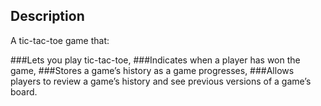 ## Description
A tic-tac-toe game that:

###Lets you play tic-tac-toe,
###Indicates when a player has won the game,
###Stores a game’s history as a game progresses,
###Allows players to review a game’s history and see previous versions of a game’s board.

